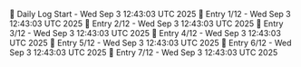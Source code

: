📅 Daily Log Start - Wed Sep  3 12:43:03 UTC 2025
📌 Entry 1/12 - Wed Sep  3 12:43:03 UTC 2025
📌 Entry 2/12 - Wed Sep  3 12:43:03 UTC 2025
📌 Entry 3/12 - Wed Sep  3 12:43:03 UTC 2025
📌 Entry 4/12 - Wed Sep  3 12:43:03 UTC 2025
📌 Entry 5/12 - Wed Sep  3 12:43:03 UTC 2025
📌 Entry 6/12 - Wed Sep  3 12:43:03 UTC 2025
📌 Entry 7/12 - Wed Sep  3 12:43:03 UTC 2025
